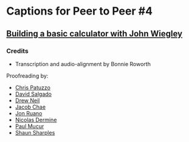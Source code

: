 # Captions for Peer to Peer #4
## [Building a basic calculator with John Wiegley][product]

### Credits

* Transcription and audio-alignment by Bonnie Roworth

Proofreading by:

* [Chris Patuzzo](https://github.com/tuzz)
* [David Salgado](https://github.com/digitalronin)
* [Drew Neil](https://github.com/nelstrom)
* [Jacob Chae](https://github.com/jbcden)
* [Jon Ruano](https://github.com/ruanoj)
* [Nicolas Dermine](https://github.com/nicoder)
* [Paul Mucur](https://github.com/mudge)
* [Shaun Sharples](https://github.com/bflyblue)

[product]: http://peertopeer.io/videos/4-john-wiegley/
